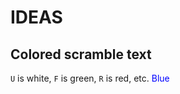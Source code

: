 # IDEAS
## Colored scramble text
`U` is white, `F` is green, `R` is red, etc.
<span style="color:blue">Blue</span>
